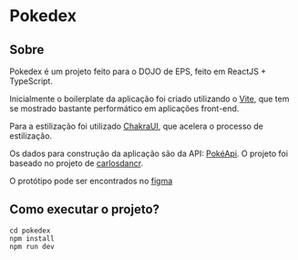 # Pokedex

## Sobre

Pokedex é um projeto feito para o DOJO de EPS, feito em ReactJS + TypeScript. 

Inicialmente o boilerplate da aplicação foi criado utilizando o [Vite](https://pt.vitejs.dev/), que tem se mostrado bastante performático em aplicações front-end. 

Para a estilização foi utilizado [ChakraUI](https://chakra-ui.com/), que acelera o processo de estilização. 

Os dados para construção da aplicação são da API: [PokéApi](https://pokeapi.co/). O projeto foi baseado no projeto de [carlosdancr](https://github.com/carlosdancr/pokedex-react).

O protótipo pode ser encontrados no [figma](https://www.figma.com/file/PZ2wPFD5p7gjZvLfEvmQF6/Pok%C3%A9dex-(Copy)?node-id=0%3A1&t=OHS5jToOGiQ8mOrW-1)
## Como executar o projeto?

```
cd pokedex
npm install
npm run dev 
```


